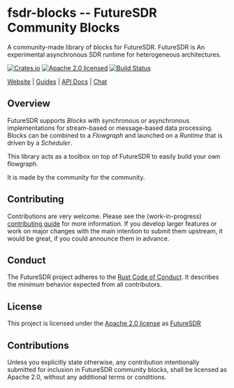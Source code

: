 # fsdr-blocks -- FutureSDR Community Blocks

A community-made library of blocks for FutureSDR. FutureSDR is An experimental asynchronous SDR runtime for heterogeneous architectures.

[![Crates.io][crates-badge]][crates-url]
[![Apache 2.0 licensed][apache-badge]][apache-url]
[![Build Status][actions-badge]][actions-url]

[crates-badge]: https://img.shields.io/crates/v/fsdr-blocks.svg
[crates-url]: https://crates.io/crates/fsdr-blocks
[apache-badge]: https://img.shields.io/badge/license-Apache%202-blue
[apache-url]: https://github.com/futuresdr/fsdr-blocks/blob/master/LICENSE
[actions-badge]: https://github.com/futuresdr/fsdr-blocks/workflows/CI/badge.svg
[actions-url]: https://github.com/futuresdr/fsdr-blocks/actions?query=workflow%3ACI+branch%3Amaster

[Website](https://www.futuresdr.org) |
[Guides](https://www.futuresdr.org/tutorial) |
[API Docs](https://docs.rs/futuresdr/latest/fsdr-blocks) |
[Chat](https://discord.com/invite/vCz29eDbGP/)


## Overview

FutureSDR supports *Blocks* with synchronous or asynchronous implementations for
stream-based or message-based data processing. Blocks can be combined to a
*Flowgraph* and launched on a *Runtime* that is driven by a *Scheduler*.

This library acts as a toolbox on top of FutureSDR to easily build your own flowgraph.

It is made by the community for the community.

## Contributing

Contributions are very welcome. Please see the (work-in-progress) [contributing
guide][contr] for more information. If you develop larger features or work on
major changes with the main intention to submit them upstream, it would be
great, if you could announce them in advance.

[contr]: https://github.com/futuresdr/fsdr-blocks/blob/master/CONTRIBUTING.md

## Conduct

The FutureSDR project adheres to the [Rust Code of Conduct][coc]. It describes
the _minimum_ behavior expected from all contributors.

[coc]: https://github.com/rust-lang/rust/blob/master/CODE_OF_CONDUCT.md

## License

This project is licensed under the [Apache 2.0 license](LICENSE) as [FutureSDR](https://github.com/futuresdr/fsdr-blocks/blob/master/LICENSE)

## Contributions

Unless you explicitly state otherwise, any contribution intentionally submitted
for inclusion in FutureSDR community blocks, shall be licensed as Apache 2.0, without any
additional terms or conditions.